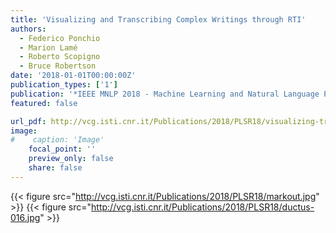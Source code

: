 ```yaml
---
title: 'Visualizing and Transcribing Complex Writings through RTI'
authors:
  - Federico Ponchio
  - Marion Lamé
  - Roberto Scopigno
  - Bruce Robertson
date: '2018-01-01T00:00:00Z'
publication_types: ['1']
publication: '*IEEE MNLP 2018 - Machine Learning and Natural Language Processing*'
featured: false

url_pdf: http://vcg.isti.cnr.it/Publications/2018/PLSR18/visualizing-transcribing-complex_final.pdf
image:
#    caption: 'Image'
    focal_point: ''
    preview_only: false
    share: false
---
```

{{< figure src="http://vcg.isti.cnr.it/Publications/2018/PLSR18/markout.jpg" >}}
{{< figure src="http://vcg.isti.cnr.it/Publications/2018/PLSR18/ductus-016.jpg" >}}
